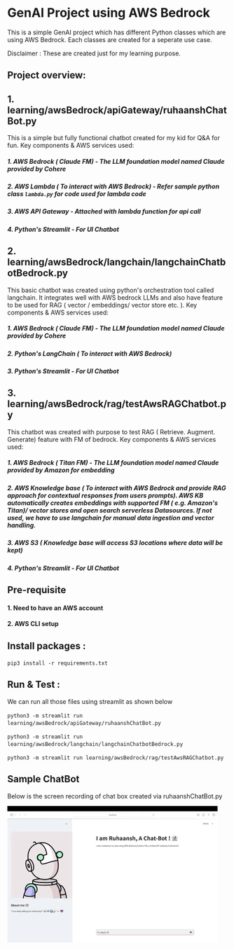 # GenAI Project using AWS Bedrock
This is a simple GenAI project which has different Python classes which are using AWS Bedrock. Each classes are created for a seperate use case. 

Disclaimer : These are created just for my learning purpose. 

## Project overview:

## 1. learning/awsBedrock/apiGateway/ruhaanshChatBot.py 

This is a simple but fully functional chatbot created for my kid for Q&A for fun. 
Key components & AWS services used:
##### 1. AWS Bedrock ( Claude FM) - The LLM foundation model named Claude provided by Cohere 

##### 2. AWS Lambda ( To interact with AWS Bedrock) - Refer sample python class `lambda.py` for code used for lambda code

##### 3. AWS API Gateway - Attached with lambda function for api call 

##### 4. Python's Streamlit - For UI Chatbot


## 2. learning/awsBedrock/langchain/langchainChatbotBedrock.py 

This basic chatbot was created using python's orchestration tool called langchain. It integrates well with AWS bedrock LLMs and also have feature to be used for RAG ( vector / embeddings/ vector store etc. ). 
Key components & AWS services used:
##### 1. AWS Bedrock ( Claude FM) - The LLM foundation model named Claude provided by Cohere 

##### 2. Python's LangChain ( To interact with AWS Bedrock) 

##### 3. Python's Streamlit - For UI Chatbot

## 3. learning/awsBedrock/rag/testAwsRAGChatbot.py 

This chatbot was created with purpose to test RAG ( Retrieve. Augment. Generate) feature with FM of bedrock. Key components & AWS services used:
##### 1. AWS Bedrock ( Titan FM) - The LLM foundation model named Claude provided by Amazon for embedding 

##### 2. AWS Knowledge base ( To interact with AWS Bedrock and provide RAG approach for contextual responses from users prompts). AWS KB automatically creates embeddings with supported FM ( e.g. Amazon's Titan)/ vector stores and open search serverless Datasources. If not used, we have to use langchain for manual data ingestion and vector handling. 

##### 3. AWS S3 ( Knowledge base will access S3 locations where data will be kept) 

##### 4. Python's Streamlit - For UI Chatbot



## Pre-requisite  

#### 1. Need to have an AWS account 
#### 2. AWS CLI setup 

## Install packages :

`pip3 install -r requirements.txt `

## Run & Test :
We can run all those files using streamlit as shown below

`python3 -m streamlit run learning/awsBedrock/apiGateway/ruhaanshChatBot.py`

`python3 -m streamlit run learning/awsBedrock/langchain/langchainChatbotBedrock.py`

`python3 -m streamlit run learning/awsBedrock/rag/testAwsRAGChatbot.py`


## Sample ChatBot

Below is the screen recording of chat box created via ruhaanshChatBot.py

![example](./learning/media/chatBot.GIF)